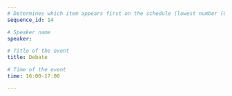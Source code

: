 ```yaml
---
# Determines which item appears first on the schedule (lowest number (0) appears first)
sequence_id: 14

# Speaker name
speaker: 

# Title of the event
title: Debate

# Time of the event
time: 16:00-17:00

---
```

